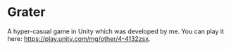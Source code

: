# Grater
 
A hyper-casual game in Unity which was developed by me. You can play it here: https://play.unity.com/mg/other/4-4132zsx.
